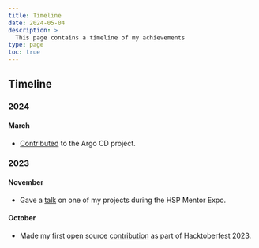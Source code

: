 ```yaml
---
title: Timeline
date: 2024-05-04
description: >
  This page contains a timeline of my achievements
type: page
toc: true
---
```


## Timeline

### 2024

#### March

- [Contributed](https://github.com/argoproj/argo-cd/pull/17459) to the Argo CD project.

### 2023

#### November

- Gave a [talk](/posts/qapture/) on one of my projects during the HSP Mentor Expo.

#### October

- Made my first open source [contribution](https://github.com/ghostfolio/ghostfolio/pull/2414) as part of Hacktoberfest 2023.
